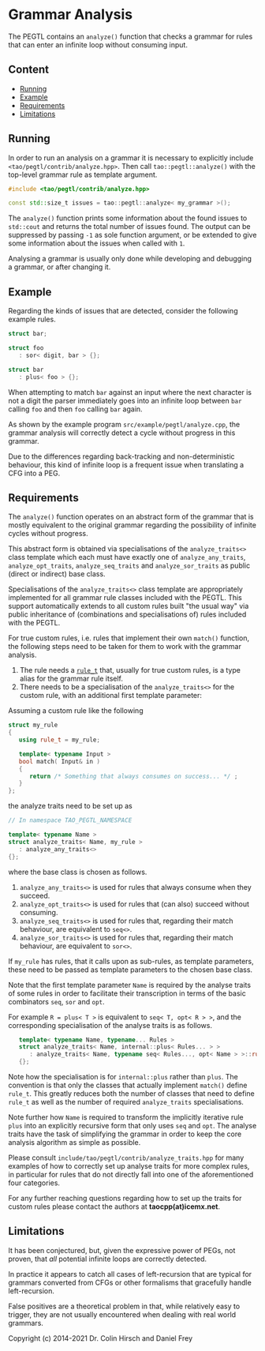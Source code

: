 # Grammar Analysis

The PEGTL contains an `analyze()` function that checks a grammar for rules that can enter an infinite loop without consuming input.

## Content

* [Running](#running)
* [Example](#example)
* [Requirements](#requirements)
* [Limitations](#limitations)

## Running

In order to run an analysis on a grammar it is necessary to explicitly include `<tao/pegtl/contrib/analyze.hpp>`.
Then call `tao::pegtl::analyze()` with the top-level grammar rule as template argument.

```c++
#include <tao/pegtl/contrib/analyze.hpp>

const std::size_t issues = tao::pegtl::analyze< my_grammar >();
```

The `analyze()` function prints some information about the found issues to `std::cout` and returns the total number of issues found.
The output can be suppressed by passing `-1` as sole function argument, or be extended to give some information about the issues when called with `1`.

Analysing a grammar is usually only done while developing and debugging a grammar, or after changing it.

## Example

Regarding the kinds of issues that are detected, consider the following example rules.

```c++
struct bar;

struct foo
   : sor< digit, bar > {};

struct bar
   : plus< foo > {};
```

When attempting to match `bar` against an input where the next character is not a digit the parser immediately goes into an infinite loop between `bar` calling `foo` and then `foo` calling `bar` again.

As shown by the example program `src/example/pegtl/analyze.cpp`, the grammar analysis will correctly detect a cycle without progress in this grammar.

Due to the differences regarding back-tracking and non-deterministic behaviour, this kind of infinite loop is a frequent issue when translating a CFG into a PEG.

## Requirements

The `analyze()` function operates on an abstract form of the grammar that is mostly equivalent to the original grammar regarding the possibility of infinite cycles without progress.

This abstract form is obtained via specialisations of the `analyze_traits<>` class template which each must have exactly one of `analyze_any_traits`, `analyze_opt_traits`, `analyze_seq_traits` and `analyze_sor_traits` as public (direct or indirect) base class.

Specialisations of the `analyze_traits<>` class template are appropriately implemented for all grammar rule classes included with the PEGTL.
This support automatically extends to all custom rules built "the usual way" via public inheritance of (combinations and specialisations of) rules included with the PEGTL.

For true custom rules, i.e. rules that implement their own `match()` function, the following steps need to be taken for them to work with the grammar analysis.

1. The rule needs a [`rule_t`](Meta-Data-and-Visit.md#rule-type) that, usually for true custom rules, is a type alias for the grammar rule itself.
2. There needs to be a specialisation of the `analyze_traits<>` for the custom rule, with an additional first template parameter:

Assuming a custom rule like the following

```c++
struct my_rule
{
   using rule_t = my_rule;

   template< typename Input >
   bool match( Input& in )
   {
      return /* Something that always consumes on success... */ ;
   }
};
```

the analyze traits need to be set up as

```c++
// In namespace TAO_PEGTL_NAMESPACE

template< typename Name >
struct analyze_traits< Name, my_rule >
   : analyze_any_traits<>
{};
```

where the base class is chosen as follows.

1. `analyze_any_traits<>` is used for rules that always consume when they succeed.
2. `analyze_opt_traits<>` is used for rules that (can also) succeed without consuming.
3. `analyze_seq_traits<>` is used for rules that, regarding their match behaviour, are equivalent to `seq<>`.
4. `analyze_sor_traits<>` is used for rules that, regarding their match behaviour, are equivalent to `sor<>`.

If `my_rule` has rules, that it calls upon as sub-rules, as template parameters, these need to be passed as template parameters to the chosen base class.

Note that the first template parameter `Name` is required by the analyse traits of some rules in order to facilitate their transcription in terms of the basic combinators `seq`, `sor` and `opt`.

For example `R = plus< T >` is equivalent to `seq< T, opt< R > >`, and the corresponding specialisation of the analyse traits is as follows.

```c++
   template< typename Name, typename... Rules >
   struct analyze_traits< Name, internal::plus< Rules... > >
      : analyze_traits< Name, typename seq< Rules..., opt< Name > >::rule_t >
   {};
```

Note how the specialisation is for `internal::plus` rather than `plus`.
The convention is that only the classes that actually implement `match()` define `rule_t`.
This greatly reduces both the number of classes that need to define `rule_t` as well as the number of required `analyze_traits` specialisations.

Note further how `Name` is required to transform the implicitly iterative rule `plus` into an explicitly recursive form that only uses `seq` and `opt`.
The analyse traits have the task of simplifying the grammar in order to keep the core analysis algorithm as simple as possible.

Please consult `include/tao/pegtl/contrib/analyze_traits.hpp` for many examples of how to correctly set up analyse traits for more complex rules, in particular for rules that do not directly fall into one of the aforementioned four categories.

For any further reaching questions regarding how to set up the traits for custom rules please contact the authors at **taocpp(at)icemx.net**.

## Limitations

It has been conjectured, but, given the expressive power of PEGs, not proven, that *all* potential infinite loops are correctly detected.

In practice it appears to catch all cases of left-recursion that are typical for grammars converted from CFGs or other formalisms that gracefully handle left-recursion.

False positives are a theoretical problem in that, while relatively easy to trigger, they are not usually encountered when dealing with real world grammars.

Copyright (c) 2014-2021 Dr. Colin Hirsch and Daniel Frey
